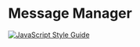 # Message Manager

[![JavaScript Style Guide](https://img.shields.io/badge/code%20style-standard-brightgreen.svg)](http://standardjs.com/)

